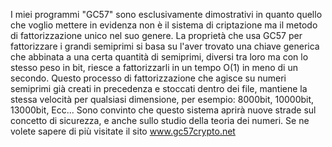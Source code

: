 I miei programmi "GC57" sono esclusivamente dimostrativi in quanto quello che voglio mettere in evidenza non è il sistema di criptazione ma il metodo di fattorizzazione unico nel suo genere.
La proprietà che usa GC57 per fattorizzare i grandi semiprimi si basa su l'aver trovato una chiave generica che abbinata a una certa quantità di semiprimi, diversi tra loro ma con lo stesso peso in bit, riesce a fattorizzarli in un tempo O(1) in meno di un secondo.
Questo processo di fattorizzazione che agisce su numeri semiprimi già creati in precedenza e stoccati dentro dei file, mantiene la stessa velocità per qualsiasi dimensione, per esempio: 8000bit, 10000bit, 13000bit, Ecc...
Sono convinto che questo sistema aprirà nuove strade sul concetto di sicurezza, e anche sullo studio della teoria dei numeri.
Se ne volete sapere di più visitate il sito www.gc57crypto.net
